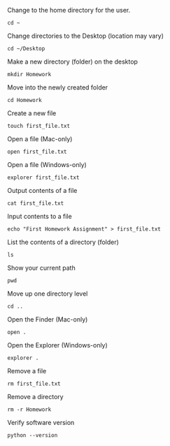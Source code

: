 Change to the home directory for the user.
```shell
cd ~
```

Change directories to the Desktop (location may vary)
```shell
cd ~/Desktop
```

Make a new directory (folder) on the desktop
```shell
mkdir Homework
```

Move into the newly created folder
```shell
cd Homework
```

Create a new file
```shell
touch first_file.txt
```

Open a file (Mac-only)
```shell
open first_file.txt
```

Open a file (Windows-only)
```shell
explorer first_file.txt
```

Output contents of a file
```shell
cat first_file.txt
```

Input contents to a file
```shell
echo "First Homework Assignment" > first_file.txt
```

List the contents of a directory (folder)
```shell
ls
```

Show your current path
```shell
pwd
```

Move up one directory level
```shell
cd ..
```

Open the Finder (Mac-only)
```shell
open .
```

Open the Explorer (Windows-only)
```shell
explorer .
```

Remove a file
```shell
rm first_file.txt
```

Remove a directory
```shell
rm -r Homework
```

Verify software version
```shell
python --version
```
